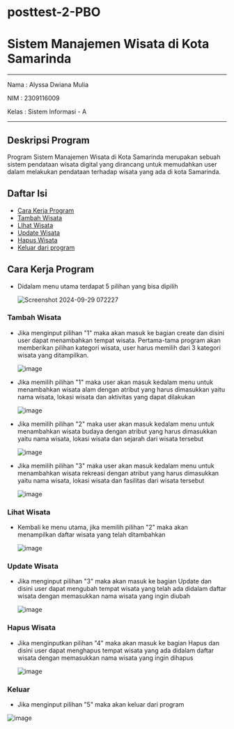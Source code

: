 # posttest-2-PBO

# Sistem Manajemen Wisata di Kota Samarinda
-------------------------------------------------------
Nama : Alyssa Dwiana Mulia

NIM : 2309116009

Kelas : Sistem Informasi - A

-------------------------------------------------------
## Deskripsi Program
Program Sistem Manajemen Wisata di Kota Samarinda merupakan sebuah sistem pendataan wisata digital yang dirancang untuk memudahkan user dalam melakukan pendataan terhadap wisata yang ada di kota Samarinda.

## Daftar Isi
- [Cara Kerja Program](#Cara-Kerja-Program)
- [Tambah Wisata](#Tambah-Wisata)
- [LIhat Wisata](#Lihat-Wisata)
- [Update Wisata](#Update-Wisata)
- [Hapus Wisata](#Hapus-Wisata)
- [Keluar dari program](#Keluar)

## Cara Kerja Program
- Didalam menu utama terdapat 5 pilihan yang bisa dipilih

  ![Screenshot 2024-09-29 072227](https://github.com/user-attachments/assets/85c96b3a-bbad-4220-8c70-179c34da617a)

### Tambah Wisata
  
- Jika menginput pilihan "1" maka akan masuk ke bagian create dan disini user dapat menambahkan tempat wisata. Pertama-tama program akan memberikan pilihan kategori wisata, user harus memilih dari 3 kategori wisata yang ditampilkan.

  ![image](https://github.com/user-attachments/assets/17943bea-4076-4107-a874-af3053b5a0cb)

- Jika memilih pilihan "1" maka user akan masuk kedalam menu untuk menambahkan wisata alam dengan atribut yang harus dimasukkan yaitu nama wisata, lokasi wisata dan aktivitas yang dapat dilakukan
  
   ![image](https://github.com/user-attachments/assets/d190bf15-d554-48c7-a6f0-b18e8e6fe8da)


- Jika memilih pilihan "2" maka user akan masuk kedalam menu untuk menambahkan wisata budaya dengan atribut yang harus dimasukkan yaitu nama wisata, lokasi wisata dan sejarah dari wisata tersebut

  ![image](https://github.com/user-attachments/assets/d2f3c302-53f6-40b8-b214-a736aeed454f)

- Jika memilih pilihan "3" maka user akan masuk kedalam menu untuk menambahkan wisata rekreasi dengan atribut yang harus dimasukkan yaitu nama wisata, lokasi wisata dan fasilitas dari wisata tersebut

  ![image](https://github.com/user-attachments/assets/d10ee334-4ed8-4114-bf29-154e5c1675ad)

### Lihat Wisata

- Kembali ke menu utama, jika memilih pilihan "2" maka akan menampilkan daftar wisata yang telah ditambahkan

  ![image](https://github.com/user-attachments/assets/5df60612-4c2e-4ac3-a885-d4a6dafc7cb8)

### Update Wisata

- Jika menginput pilihan "3" maka akan masuk ke bagian Update dan disini user dapat mengubah tempat wisata yang telah ada didalam daftar wisata dengan memasukkan nama wisata yang ingin diubah

  ![image](https://github.com/user-attachments/assets/86e215f3-0e2a-4a39-82e8-701fc27a917d)

### Hapus Wisata

- Jika menginputkan pilihan "4" maka akan masuk ke bagian Hapus dan disini user dapat menghapus tempat wisata yang ada didalam daftar wisata dengan memasukkan nama wisata yang ingin dihapus

  ![image](https://github.com/user-attachments/assets/a26463ba-a6d8-4585-a42b-2939a93dfdcf)

### Keluar

- Jika menginput pilihan "5" maka akan keluar dari program

![image](https://github.com/user-attachments/assets/976a37ac-7c82-4f5a-84d3-c822dfe30fff)

